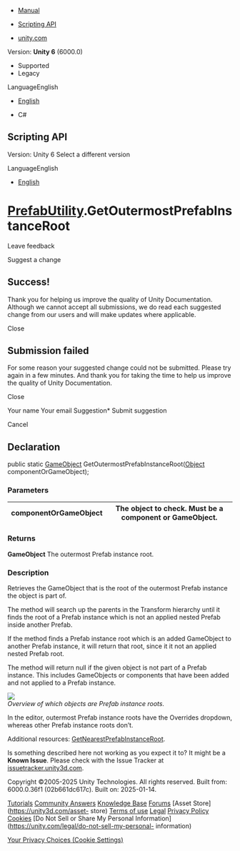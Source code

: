 [ ]()

  * [Manual](../Manual/index.html)
  * [Scripting API](../ScriptReference/index.html)

  * [unity.com](https://unity.com/)

Version: **Unity 6** (6000.0)

  * Supported
  * Legacy

LanguageEnglish

  * [English]()

  * C#

[ ](https://docs.unity3d.com)

## Scripting API

Version: Unity 6 Select a different version

LanguageEnglish

  * [English]()

#  [PrefabUtility](PrefabUtility.html).GetOutermostPrefabInstanceRoot

Leave feedback

Suggest a change

## Success!

Thank you for helping us improve the quality of Unity Documentation. Although
we cannot accept all submissions, we do read each suggested change from our
users and will make updates where applicable.

Close

## Submission failed

For some reason your suggested change could not be submitted. Please <a>try
again</a> in a few minutes. And thank you for taking the time to help us
improve the quality of Unity Documentation.

Close

Your name Your email Suggestion* Submit suggestion

Cancel

[ ]()

## Declaration

public static [GameObject](GameObject.html)
GetOutermostPrefabInstanceRoot([Object](Object.html) componentOrGameObject);

### Parameters

componentOrGameObject | The object to check. Must be a component or GameObject.  
---|---  
  
### Returns

**GameObject** The outermost Prefab instance root.

### Description

Retrieves the GameObject that is the root of the outermost Prefab instance the
object is part of.

The method will search up the parents in the Transform hierarchy until it
finds the root of a Prefab instance which is not an applied nested Prefab
inside another Prefab.  
  
If the method finds a Prefab instance root which is an added GameObject to
another Prefab instance, it will return that root, since it it not an applied
nested Prefab root.  
  
The method will return null if the given object is not part of a Prefab
instance. This includes GameObjects or components that have been added and not
applied to a Prefab instance.  
  
![](../StaticFiles/ScriptRefImages/PrefabInstanceRoots.png)  
_Overview of which objects are Prefab instance roots._  
  
In the editor, outermost Prefab instance roots have the Overrides dropdown,
whereas other Prefab instance roots don’t.  
  
Additional resources:
[GetNearestPrefabInstanceRoot](PrefabUtility.GetNearestPrefabInstanceRoot.html).

Is something described here not working as you expect it to? It might be a
**Known Issue**. Please check with the Issue Tracker at
[issuetracker.unity3d.com](https://issuetracker.unity3d.com).

Copyright ©2005-2025 Unity Technologies. All rights reserved. Built from:
6000.0.36f1 (02b661dc617c). Built on: 2025-01-14.

[Tutorials](https://unity3d.com/learn) [Community
Answers](https://answers.unity3d.com) [Knowledge
Base](https://support.unity3d.com/hc/en-us)
[Forums](https://forum.unity3d.com) [Asset Store](https://unity3d.com/asset-
store) [Terms of use](https://docs.unity3d.com/Manual/TermsOfUse.html)
[Legal](https://unity.com/legal) [Privacy
Policy](https://unity.com/legal/privacy-policy)
[Cookies](https://unity.com/legal/cookie-policy) [Do Not Sell or Share My
Personal Information](https://unity.com/legal/do-not-sell-my-personal-
information)

[Your Privacy Choices (Cookie Settings)](javascript:void\(0\);)


